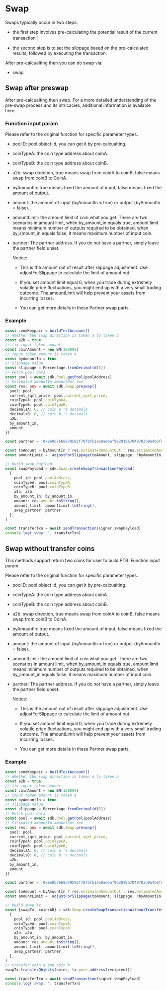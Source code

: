 # Swap

Swaps typically occur in two steps:

+ the first step involves pre-calculating the potential result of the current transaction；

+ the second step is to set the slippage based on the pre-calculated results, followed by executing the transaction.

After pre-calcualting then you can do swap via:

+ swap

## Swap after preswap

After pre-calcualting then swap. For a more detailed understanding of the pre-swap process and its intricacies, additional information is available here.

### Function input param
Please refer to the original function for specific parameter types.

+ poolID: pool object id, you can get it by pre-calcualting.

+ coinTypeA: the coin type address about coinA.

+ coinTypeB: the coin type address about coinB.

+ a2b: swap direction, true means swap from coinA to coinB, false means swap from coinB to CoinA.

+ byAmountIn: true means fixed the amount of input, false means fixed the amount of output.

+ amount: the amount of input (byAmountIn = true) or output (byAmountIn = false).

+ amountLimit: the amount limit of coin what you get. There are two scenarios in amount limit, when by_amount_in equals true, amount limit means minimum number of outputs required to be obtained, when by_amount_in equals false, it means maximum number of input coin.

+ partner: The partner address. If you do not have a partner, simply leave the partner field unset.

  Notice:

    + This is the amount out of result after slippage adjustment. Use adjustForSlippage to calculate the limit of amount out.

    + If you set amount limit equal 0, when you trade during extremely volatile price fluctuations, you might end up with a very small trading outcome. The amountLimit will help prevent your assets from incurring losses.

    + You can get more details in these Partner swap parts.


### Example

```typescript
const sendKeypair = buildTestAccount()
// Whether the swap direction is token a to token b
const a2b = true
// fix input token amount
const coinAmount = new BN(120000)
// input token amount is token a
const byAmountIn = true
// slippage value
const slippage = Percentage.fromDecimal(d(5))
// Fetch pool data
const pool = await sdk.Pool.getPool(poolAddress)
// Estimated amountIn amountOut fee
const res: any = await sdk.Swap.preswap({
  pool: pool,
  current_sqrt_price: pool.current_sqrt_price,
  coinTypeA: pool.coinTypeA,
  coinTypeB: pool.coinTypeB,
  decimalsA: 6, // coin a 's decimals
  decimalsB: 8, // coin b 's decimals
  a2b,
  by_amount_in,
  amount,
})

const partner = '0x8e0b7668a79592f70fbfb1ae0aebaf9e2019a7049783b9a4b6fe7c6ae038b528'

const toAmount = byAmountIn ? res.estimatedAmountOut : res.estimatedAmountIn
const amountLimit =  adjustForSlippage(toAmount, slippage, !byAmountIn)

// build swap Payload
const swapPayload = sdk.Swap.createSwapTransactionPayload(
  {
    pool_id: pool.poolAddress,
    coinTypeA: pool.coinTypeA,
    coinTypeB: pool.coinTypeB
    a2b: a2b,
    by_amount_in: by_amount_in,
    amount: res.amount.toString(),
    amount_limit: amountLimit.toString(),
    swap_partner: partner,
  },
)

const transferTxn = await sendTransaction(signer,swapPayload)
console.log('swap: ', transferTxn)
```

## Swap without transfer coins

This methods support return two coins for user to build PTB.
Function input param

Please refer to the original function for specific parameter types.

+ poolID: pool object id, you can get it by pre-calcualting.

+ coinTypeA: the coin type address about coinA.

+ coinTypeB: the coin type address about coinB.

+ a2b: swap direction, true means swap from coinA to coinB, false means swap from coinB to CoinA.

+ byAmountIn: true means fixed the amount of input, false means fixed the amount of output.

+ amount: the amount of input (byAmountIn = true) or output (byAmountIn = false).

+ amountLimit: the amount limit of coin what you get. There are two scenarios in amount limit, when by_amount_in equals true, amount limit means minimum number of outputs required to be obtained, when by_amount_in equals false, it means maximum number of input coin.

+ partner: The partner address. If you do not have a partner, simply leave the partner field unset.

  Notice:

    + This is the amount out of result after slippage adjustment. Use adjustForSlippage to calculate the limit of amount out.

    + If you set amount limit equal 0, when you trade during extremely volatile price fluctuations, you might end up with a very small trading outcome. The amountLimit will help prevent your assets from incurring losses.

    + You can get more details in these Partner swap parts.

### Example

```typescript
const sendKeypair = buildTestAccount()
// Whether the swap direction is token a to token b
const a2b = true
// fix input token amount
const coinAmount = new BN(120000)
// input token amount is token a
const byAmountIn = true
// slippage value
const slippage = Percentage.fromDecimal(d(5))
// Fetch pool data
const pool = await sdk.Pool.getPool(poolAddress)
// Estimated amountIn amountOut fee
const res: any = await sdk.Swap.preswap({
  pool: pool,
  current_sqrt_price: pool.current_sqrt_price,
  coinTypeA: pool.coinTypeA,
  coinTypeB: pool.coinTypeB,
  decimalsA: 6, // coin a 's decimals
  decimalsB: 8, // coin b 's decimals
  a2b,
  by_amount_in,
  amount,
})

const partner = '0x8e0b7668a79592f70fbfb1ae0aebaf9e2019a7049783b9a4b6fe7c6ae038b528'

const toAmount = byAmountIn ? res.estimatedAmountOut : res.estimatedAmountIn
const amountLimit =  adjustForSlippage(toAmount, slippage, !byAmountIn)

// build swap Tx
const {swapTx, coinsAB} = sdk.Swap.createSwapTransactionWithoutTransferCoinsPayload(
  {
    pool_id: pool.poolAddress,
    coinTypeA: pool.coinTypeA,
    coinTypeB: pool.coinTypeB
    a2b: a2b,
    by_amount_in: by_amount_in,
    amount: res.amount.toString(),
    amount_limit: amountLimit.toString(),
    swap_partner: partner,
  },
)
// transfer coin a and coin b
swapTx.transferObjects(coins, tx.pure.address(recipient))

const transferTxn = await sendTransaction(signer,swapPayload)
console.log('swap: ', transferTxn)
```
